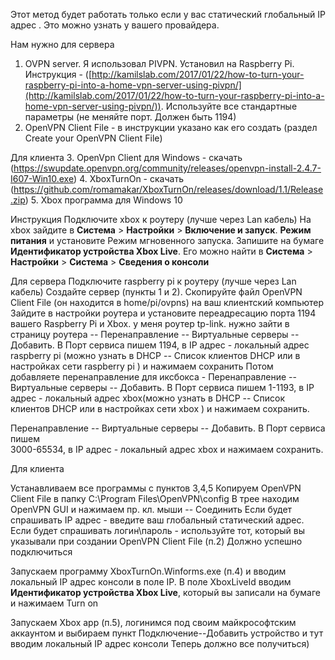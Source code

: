 Этот метод будет работать только если у вас статический глобальный IP адрес . Это можно узнать у вашего провайдера.

Нам нужно для сервера
1. OVPN server. Я использовал PIVPN. Установил на Raspberry Pi. Инструкция - ([http://kamilslab.com/2017/01/22/how-to-turn-your-raspberry-pi-into-a-home-vpn-server-using-pivpn/](http://kamilslab.com/2017/01/22/how-to-turn-your-raspberry-pi-into-a-home-vpn-server-using-pivpn/)). Используйте все стандартные параметры (не меняйте порт. Должен быть 1194)
2. OpenVPN Client File - в  инструкции указано как его создать (раздел Create your OpenVPN Client File)

Для клиента
3. OpenVpn Client для Windows - скачать (https://swupdate.openvpn.org/community/releases/openvpn-install-2.4.7-I607-Win10.exe)
4. XboxTurnOn - скачать (https://github.com/romamakar/XboxTurnOn/releases/download/1.1/Release.zip) 
5. Xbox программа для Windows 10

Инструкция
Подключите xbox к роутеру (лучше через Lan кабель)
На xbox зайдите в **Система** > **Настройки** > **Включение и запуск**. **Режим питания**  и установите Режим мгновенного запуска.
Запишите  на бумаге **Идентификатор устройства Xbox Live**. Его можно найти в **Система** > **Настройки** > **Система** > **Сведения о консоли**

Для сервера
Подключите raspberry pi к роутеру (лучше через Lan кабель)
Создайте сервер (пункты 1 и 2).
Скопируйте файл OpenVPN Client File (он находится в home/pi/ovpns) на ваш клиентский компьютер
Зайдите в настройки роутера и установите переадресацию порта 1194 вашего Raspberry Pi и Xbox. у меня роутер tp-link. нужно зайти в страницу роутера -- Перенаправление -- Виртуальные серверы -- Добавить. В Порт сервиса пишем 1194, в IP адрес - локальный адрес raspberry pi (можно узнать в DHCP -- Список клиентов DHCP или в настройках сети raspberry pi ) и нажимаем сохранить
Потом добавляете перенаправление для иксбокса -
 Перенаправление -- Виртуальные серверы -- Добавить. В Порт сервиса пишем 1-1193, в IP адрес - локальный адрес xbox(можно узнать в DHCP -- Список клиентов DHCP или в настройках сети xbox ) и нажимаем сохранить.

Перенаправление -- Виртуальные серверы -- Добавить. В Порт сервиса пишем   
3000-65534, в IP адрес - локальный адрес xbox  и нажимаем сохранить.

Для клиента

Устанавливаем все программы с пунктов 3,4,5
Копируем OpenVPN Client File в папку C:\Program Files\OpenVPN\config
В трее находим OpenVPN GUI и нажимаем пр. кл. мыши -- Соединить
Если будет спрашивать IP адрес - введите ваш глобальный статический адрес.
Если будет спрашивать логин\пароль - используйте тот, который вы указывали при создании OpenVPN Client File (п.2)
Должно успешно подключиться

Запускаем программу XboxTurnOn.Winforms.exe (п.4) и вводим локальный IP адрес консоли в поле IP. В поле XboxLiveId вводим **Идентификатор устройства Xbox Live**, который вы записали на бумаге и нажимаем Turn on

Запускаем Xbox app (п.5), логинимся под своим майкрософтским  аккаунтом и выбираем пункт Подключение--Добавить устройство и тут вводим локальный IP адрес консоли
Теперь должно все получиться)


